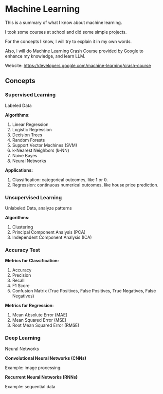 # Machine Learning

This is a summary of what I know about machine learning.

I took some courses at school and did some simple projects.

For the concepts I know, I will try to explain it in my own words.

Also, I will do Machine Learning Crash Course provided by Google to enhance my knowledge, and learn LLM.

Website: https://developers.google.com/machine-learning/crash-course

## Concepts
### Supervised Learning
Labeled Data

**Algorithms:**

1. Linear Regression
2. Logistic Regression
3. Decision Trees
4. Random Forests
5. Support Vector Machines (SVM)
6. k-Nearest Neighbors (k-NN)
7. Naive Bayes
8. Neural Networks

**Applications:**

1. Classification: categorical outcomes, like 1 or 0.
2. Regression: continuous numerical outcomes, like house price prediction.

### Unsupervised Learning
Unlabeled Data, analyze patterns

**Algorithms:**

1. Clustering
2. Principal Component Analysis (PCA)
3. Independent Component Analysis (ICA)

### Accuracy Test
**Metrics for Classification:**
1. Accuracy
2. Precision
3. Recall
4. F1 Score
5. Confusion Matrix (True Positives, False Positives, True Negatives, False Negatives)

**Metrics for Regression:**
1. Mean Absolute Error (MAE)
2. Mean Squared Error (MSE)
3. Root Mean Squared Error (RMSE)

### Deep Learning

Neural Networks

**Convolutional Neural Networks (CNNs)**

Example: image processing

**Recurrent Neural Networks (RNNs)**

Example: sequential data
